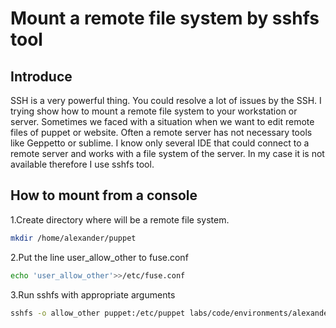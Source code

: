 # Mount a remote file system by sshfs tool
## Introduce
SSH is a very powerful thing. You could resolve a lot of issues by the SSH.  I trying show how to mount a remote file system to your workstation or server. 
Sometimes we faced with a situation when we want to edit remote files of puppet or website. 
Often a remote server has not necessary tools like Geppetto or sublime.  I know only several IDE that could connect to a remote server and works with a file system of the server. In my case it is not available therefore I use sshfs tool.
## How to mount from a console
1.Create directory where will be a remote file system.
```bash
mkdir /home/alexander/puppet
```
2.Put the line user_allow_other to fuse.conf
```bash
echo 'user_allow_other'>>/etc/fuse.conf
```
3.Run sshfs with appropriate arguments
```bash
sshfs -o allow_other puppet:/etc/puppet labs/code/environments/alexander /home/alexander/puppet
```

